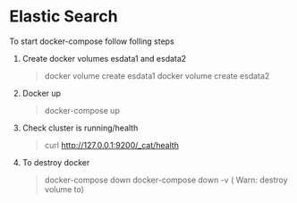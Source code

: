 # Elastic Search 

To start docker-compose follow folling steps 

 1. Create docker volumes esdata1 and esdata2 
    > docker volume create esdata1 
    > docker volume create esdata2

 2. Docker up 
    > docker-compose up

 3. Check cluster is running/health
    > curl http://127.0.0.1:9200/_cat/health

    
 4. To destroy docker 
    > docker-compose down 
    > docker-compose down -v ( Warn: destroy volume to)


